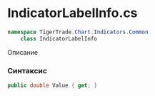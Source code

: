 
# IndicatorLabelInfo.cs
```csharp
namespace TigerTrade.Chart.Indicators.Common  
    class IndicatorLabelInfo
```

Описание

### Синтаксис
```csharp
public double Value { get; }
```
